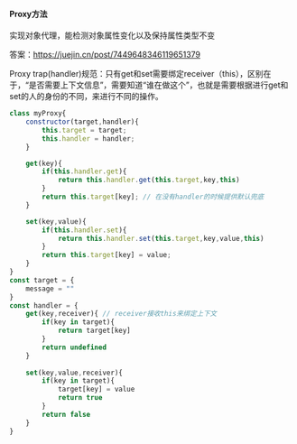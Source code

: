 #### Proxy方法
实现对象代理，能检测对象属性变化以及保持属性类型不变

答案：https://juejin.cn/post/7449648346119651379

Proxy trap(handler)规范：只有get和set需要绑定receiver（this），区别在于，“是否需要上下文信息”，需要知道“谁在做这个”，也就是需要根据进行get和set的人的身份的不同，来进行不同的操作。

```js
class myProxy{
    constructor(target,handler){
        this.target = target;
        this.handler = handler;
    }

    get(key){
        if(this.handler.get){
            return this.handler.get(this.target,key,this)
        }
        return this.target[key]; // 在没有handler的时候提供默认兜底
    }

    set(key,value){
        if(this.handler.set){
            return this.handler.set(this.target,key,value,this)
        }
        return this.target[key] = value;
    }
}
const target = {
    message = ""
}
const handler = {
    get(key,receiver){ // receiver接收this来绑定上下文
        if(key in target){
            return target[key]
        }
        return undefined
    }
    
    set(key,value,receiver){
        if(key in target){
            target[key] = value
            return true
        }
        return false
    }
}
```